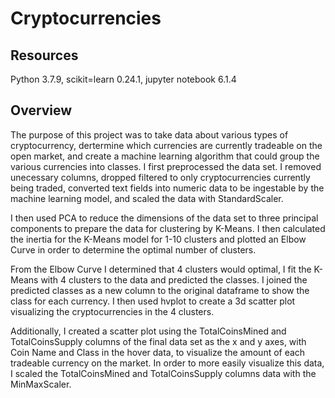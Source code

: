 # Cryptocurrencies

## Resources
    
Python 3.7.9, scikit=learn 0.24.1, jupyter notebook 6.1.4

## Overview

The purpose of this project was to take data about various types of cryptocurrency, dertermine which currencies are currently tradeable on the open market, and create a machine learning algorithm that could group the various currencies into classes.  I first preprocessed the data set.  I removed unecessary columns, dropped filtered to only cryptocurrencies currently being traded, converted text fields into numeric data to be ingestable by the machine learning model, and scaled the data with StandardScaler.

I then used PCA to reduce the dimensions of the data set to three principal components to prepare the data for clustering by K-Means.  I then calculated the inertia for the K-Means model for 1-10 clusters and plotted an Elbow Curve in order to determine the optimal number of clusters.

From the Elbow Curve I determined that 4 clusters would optimal, I fit the K-Means with 4 clusters to the data and predicted the classes.  I joined the predicted classes as a new column to the original dataframe to show the class for each currency.  I then used hvplot to create a 3d scatter plot visualizing the cryptocurrencies in the 4 clusters.

Additionally, I created a scatter plot using the TotalCoinsMined and TotalCoinsSupply columns of the final data set as the x and y axes, with Coin Name and Class in the hover data, to visualize the amount of each tradeable currency on the market.  In order to more easily visualize this data, I scaled the TotalCoinsMined and TotalCoinsSupply columns data with the MinMaxScaler.